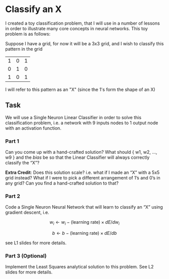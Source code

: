 # Classify an X

I created a toy classification problem, that I will use in a number of lessons in order to illustrate many core concepts in neural networks. This toy problem is as follows:

Suppose I have a grid, for now it will be a 3x3 grid, and I wish to classify this pattern in the grid

<table> 
  <tr>
    <td>1</td> <td>0</td> <td>1</td>
  </tr>
  <tr>
    <td>0</td> <td>1</td> <td>0</td>
  </tr>
  <tr>
    <td>1</td> <td>0</td> <td>1</td>
  </tr>
</table>

I will refer to this pattern as an "X" (since the 1's form the shape of an X)

## Task
We will use a Single Neuron Linear Classifier in order to solve this classification problem, i.e. a network with 9 inputs nodes to 1 output node with an activation function.

### Part 1
Can you come up with a hand-crafted solution? What should { w1, w2, ..., w9 } and the _bias_ be so that the Linear Classifier will always correctly classify the “X”?

**Extra Credit**: Does this solution scale? i.e. what if I made an “X” with a 5x5 grid instead? What if I were to pick a different arrangement of 1’s and 0’s in any grid? Can you find a hand-crafted solution to that?


### Part 2
Code a Single Neuron Neural Network that will learn to classify an “X” using gradient descent, i.e.
```math
w_i \leftarrow w_i - (\text{learning rate}) \times dE/dw_i
```
```math
b \leftarrow b - (\text{learning rate}) \times dE/db
```
see L1 slides for more details.

### Part 3 (Optional)
Implement the Least Squares analytical solution to this problem. See L2 slides for more details.
